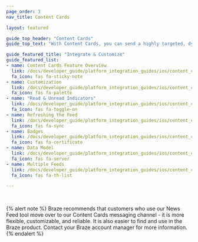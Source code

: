 ```yaml
---
page_order: 3
nav_title: Content Cards

layout: featured

guide_top_header: "Content Cards"
guide_top_text: "With Content Cards, you can send a highly targeted, dynamic stream of rich content to your customers right within the apps they love, without interrupting their experience. In addition, Content Cards support more personalized features, including card pinning, card dismissal, API-based delivery, custom card expiration times, card analytics, and easy coordination with push notifications. Note that Content Cards are __not__ available out-of-the-box and must be purchased. To get started with Content Cards, reach out to your Customer Success Manager for more information."

guide_featured_title: "Integrate & Customize"
guide_featured_list:
- name: Content Cards Feature Overview
  link: /docs/developer_guide/platform_integration_guides/ios/content_cards/overview/
  fa_icon: fas fa-sticky-note
- name: Customization
  link: /docs/developer_guide/platform_integration_guides/ios/content_cards/customization/
  fa_icon: fas fa-palette
- name: "Read & Unread Indicators"
  link: /docs/developer_guide/platform_integration_guides/ios/content_cards/read_unread_indicators/
  fa_icon: fas fa-toggle-on
- name: Refreshing the Feed
  link: /docs/developer_guide/platform_integration_guides/ios/content_cards/refreshing_the_feed/
  fa_icon: fas fa-sync
- name: Badges
  link: /docs/developer_guide/platform_integration_guides/ios/content_cards/badges/
  fa_icon: fas fa-certificate
- name: Data Model
  link: /docs/developer_guide/platform_integration_guides/ios/content_cards/data_model/
  fa_icon: fas fa-server
- name: Multiple Feeds
  link: /docs/developer_guide/platform_integration_guides/ios/content_cards/multiple_feeds/
  fa_icon: fas fa-th-list

---
```

<br>

{% alert note %}
Braze recommends that customers who use our News Feed tool move over to our Content Cards messaging channel - it is more flexible, customizable, and reliable. It is also easier to find and use in the Braze product. Contact your Braze account manager for more information.
{% endalert %}

<br>
